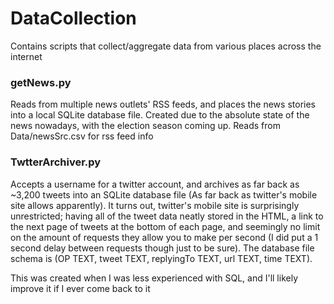 # DataCollection
Contains scripts that collect/aggregate data from various places across the internet


### getNews.py
Reads from multiple news outlets' RSS feeds, and places the news stories into a local SQLite database file. Created due to the absolute state of the news nowadays, with the election season coming up. Reads from Data/newsSrc.csv for rss feed info


### TwtterArchiver.py
Accepts a username for a twitter account, and archives as far back as ~3,200 tweets into an SQLite database file (As far back as twitter's mobile site allows apparently). It turns out, twitter's mobile site is surprisingly unrestricted; having all of the tweet data neatly stored in the HTML, a link to the next page of tweets at the bottom of each page, and seemingly no limit on the amount of requests they allow you to make per second (I did put a 1 second delay between requests though just to be sure). The database file schema is (OP TEXT, tweet TEXT, replyingTo TEXT, url TEXT, time TEXT).

This was created when I was less experienced with SQL, and I'll likely improve it if I ever come back to it
